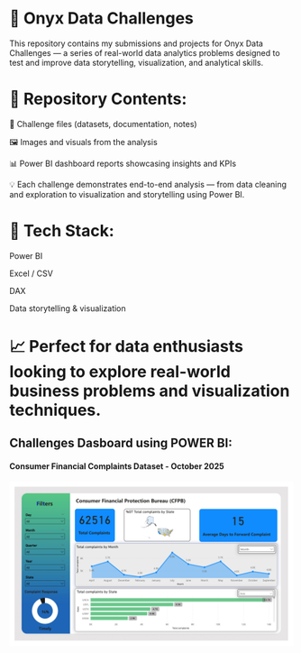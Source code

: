 # 🧠 Onyx Data Challenges

This repository contains my submissions and projects for Onyx Data Challenges — a series of real-world data analytics problems designed to test and improve data storytelling, visualization, and analytical skills.

# 📂 Repository Contents:

📄 Challenge files (datasets, documentation, notes)

🖼️ Images and visuals from the analysis

📊 Power BI dashboard reports showcasing insights and KPIs

💡 Each challenge demonstrates end-to-end analysis — from data cleaning and exploration to visualization and storytelling using Power BI.

# 🚀 Tech Stack:

Power BI

Excel / CSV

DAX

Data storytelling & visualization

# 📈 Perfect for data enthusiasts looking to explore real-world business problems and visualization techniques.

## Challenges Dasboard using POWER BI:

#### Consumer Financial Complaints Dataset - October 2025

![Main page dashboard](https://github.com/farook8090/Onyx-Data-Challenges/blob/b19284556c0d0dc349bc656f88b5ce650d7d2e87/2025/Oct/DataDNA%20Dataset%20Challenge%20-%20Consumer%20Financial%20Complaints%20Dataset%20-%20October%202025/Consumer%20Financial%20Complaints%20Analytics%20Challenge_Brief/Consumer%20Financial%20Complaints%20Analytics%20Challenge_Brief_page-0001.jpg)
